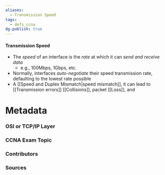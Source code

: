 ```yaml
---
aliases:
  - Transmission Speed
tags:
  - defs_ccna
dg-publish: true
---
```

#### Transmission Speed
- The *speed* of an interface is the *rate* at which it can *send and receive data*
	- e.g., 100Mbps, 1Gbps, etc.
- Normally, interfaces *auto-negotiate* their speed transmission rate, defaulting to the lowest rate possible
- A [[Speed and Duplex Mismatch|speed mismatch]], it can lead to [[Transmission errors]] [[Collisions]], packet [[Loss]],  and 







# Metadata
### OSI or TCP/IP Layer

### CCNA Exam Topic

### Contributors

### Sources

